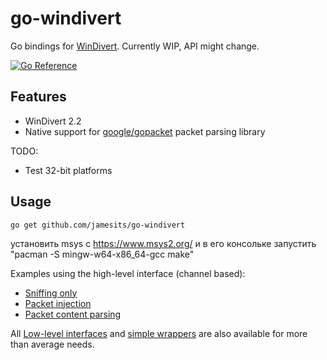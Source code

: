 # go-windivert

Go bindings for [WinDivert](https://github.com/basil00/Divert). Currently WIP, API might change.

[![Go Reference](https://pkg.go.dev/badge/github.com/Jamesits/go-windivert.svg)](https://pkg.go.dev/github.com/Jamesits/go-windivert)

## Features

- WinDivert 2.2
- Native support for [google/gopacket](https://github.com/google/gopacket) packet parsing library

TODO:
- Test 32-bit platforms

## Usage

```shell
go get github.com/jamesits/go-windivert
```
установить msys с https://www.msys2.org/ и в его консольке запустить "pacman -S mingw-w64-x86_64-gcc make"

Examples using the high-level interface (channel based):
- [Sniffing only](cmd/pktdump/main.go)
- [Packet injection](cmd/pktloopback/main.go)
- [Packet content parsing](cmd/pktcount/main.go)

All [Low-level interfaces](pkg/ffi/library.go) and [simple wrappers](pkg/ffi/wrapper.go) are also available for more than average needs.

